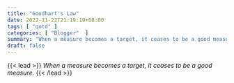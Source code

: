 ```yaml
---
title: "Goodhart's Law"
date: 2022-11-22T21:19:19+08:00
tags: [ "qotd" ]
categories: [ "Blogger"  ]
summary: "When a measure becomes a target, it ceases to be a good measure."
draft: false
---
```

{{< lead >}}
*When a measure becomes a target, it ceases to be a good measure.*
{{< /lead >}}

